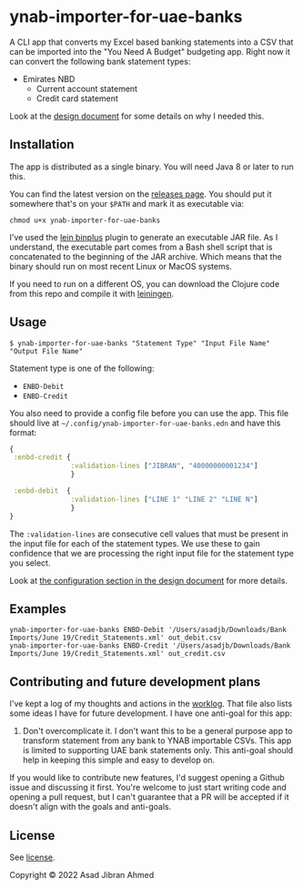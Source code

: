 # ynab-importer-for-uae-banks

A CLI app that converts my Excel based banking statements into a CSV that can be imported into the "You Need A Budget" budgeting app. Right now it can convert the following bank statement types:
- Emirates NBD
  - Current account statement
  - Credit card statement

Look at the [design document](design.md) for some details on why I needed this.

## Installation

The app is distributed as a single binary. You will need Java 8 or later to run this. 

You can find the latest version on the [releases page](https://github.com/theonejb/ynab-importer-for-uae-banks/releases). You should put it somewhere that's on your `$PATH` and mark it as executable via:

    chmod u+x ynab-importer-for-uae-banks

I've used the [lein binplus](https://github.com/BrunoBonacci/lein-binplus) plugin to generate an executable JAR file. As I understand, the executable part comes from a Bash shell script that is concatenated to the beginning of the JAR archive. Which means that the binary should run on most recent Linux or MacOS systems.

If you need to run on a different OS, you can download the Clojure code from this repo and compile it with [leiningen](http://leiningen.org).

## Usage

```shell
$ ynab-importer-for-uae-banks "Statement Type" "Input File Name" "Output File Name"
```

Statement type is one of the following:
- `ENBD-Debit`
- `ENBD-Credit`

You also need to provide a config file before you can use the app. This file should live at `~/.config/ynab-importer-for-uae-banks.edn` and have this format:

```clojure
{
 :enbd-credit {
               :validation-lines ["JIBRAN", "40000000001234"]
               }

 :enbd-debit  {
               :validation-lines ["LINE 1" "LINE 2" "LINE N"]
               }
}
```

The `:validation-lines` are consecutive cell values that must be present in the input file for each of the statement types. We use these to gain confidence that we are processing the right input file for the statement type you select.

Look at [the configuration section in the design document](design.md#config-file) for more details.

## Examples

    ynab-importer-for-uae-banks ENBD-Debit '/Users/asadjb/Downloads/Bank Imports/June 19/Credit_Statements.xml' out_debit.csv
    ynab-importer-for-uae-banks ENBD-Credit '/Users/asadjb/Downloads/Bank Imports/June 19/Credit_Statements.xml' out_credit.csv

## Contributing and future development plans
I've kept a log of my thoughts and actions in the [worklog](worklog.md). That file also lists some ideas I have for future development. I have one anti-goal for this app:
1. Don't overcomplicate it. I don't want this to be a general purpose app to transform statement from any bank to YNAB importable CSVs. This app is limited to supporting UAE bank statements only. This anti-goal should help in keeping this simple and easy to develop on.

If you would like to contribute new features, I'd suggest opening a Github issue and discussing it first. You're welcome to just start writing code and opening a pull request, but I can't guarantee that a PR will be accepted if it doesn't align with the goals and anti-goals.

## License
See [license](LICENSE).

Copyright © 2022 Asad Jibran Ahmed
